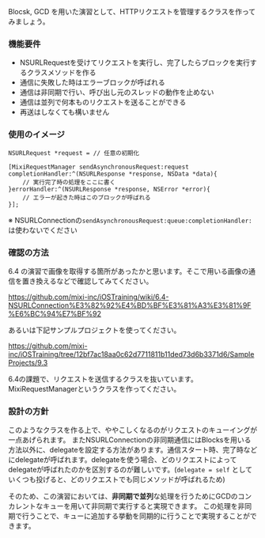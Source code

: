 Blocsk, GCD を用いた演習として、HTTPリクエストを管理するクラスを作ってみましょう。

### 機能要件
- NSURLRequestを受けてリクエストを実行し、完了したらブロックを実行するクラスメソッドを作る
- 通信に失敗した時はエラーブロックが呼ばれる
- 通信は非同期で行い、呼び出し元のスレッドの動作を止めない
- 通信は並列で何本ものリクエストを送ることができる
- 再送はしなくても構いません

### 使用のイメージ

```
NSURLRequest *request = // 任意の初期化

[MixiRequestManager sendAsynchronousRequest:request completionHandler:^(NSURLResponse *response, NSData *data){
    // 実行完了時の処理をここに書く
}errorHandler:^(NSURLResponse *response, NSError *error){
    // エラーが起きた時はこのブロックが呼ばれる
}];
```


※ NSURLConnectionの`sendAsynchronousRequest:queue:completionHandler: `は使わないでください

### 確認の方法

6.4 の演習で画像を取得する箇所があったかと思います。そこで用いる画像の通信を置き換えるなどで確認してみてください。

https://github.com/mixi-inc/iOSTraining/wiki/6.4-NSURLConnection%E3%82%92%E4%BD%BF%E3%81%A3%E3%81%9F%E6%BC%94%E7%BF%92

あるいは下記サンプルプロジェクトを使ってください。

https://github.com/mixi-inc/iOSTraining/tree/12bf7ac18aa0c62d7711811b11ded73d6b3371d6/SampleProjects/9.3

6.4の課題で、リクエストを送信するクラスを抜いています。MixiRequestManagerというクラスを作ってください。

### 設計の方針

このようなクラスを作る上で、ややこしくなるのがリクエストのキューイングが一点あげられます。
またNSURLConnectionの非同期通信にはBlocksを用いる方法以外に、delegateを設定する方法があります。通信スタート時、完了時などにdelegateが呼ばれます。delegateを使う場合、どのリクエストによってdelegateが呼ばれたのかを区別するのが難しいです。(`delegate = self` としていくつも投げると、どのリクエストでも同じメソッドが呼ばれるため)

そのため、この演習においては、**非同期で並列**な処理を行うためにGCDのコンカレントなキューを用いて非同期で実行すると実現できます。
この処理を非同期で行うことで、キューに追加する挙動を同期的に行うことで実現することができます。